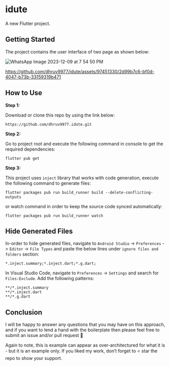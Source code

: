 # idute

A new Flutter project.

## Getting Started

The project contains the user interface of two page as shown below: 

![WhatsApp Image 2023-12-09 at 7 54 50 PM](https://github.com/dhruv9977/idute/assets/97451330/f1ea14d3-3219-4f96-b2e4-ef74fab8f0db)

https://github.com/dhruv9977/idute/assets/97451330/2d99b7c6-bf0d-4047-b73b-33159319b471



## How to Use 

**Step 1:**

Download or clone this repo by using the link below:

```
https://github.com/dhruv9977.idute.git
```

**Step 2:**

Go to project root and execute the following command in console to get the required dependencies: 

```
flutter pub get 
```

**Step 3:**

This project uses `inject` library that works with code generation, execute the following command to generate files:

```
flutter packages pub run build_runner build --delete-conflicting-outputs
```

or watch command in order to keep the source code synced automatically:

```
flutter packages pub run build_runner watch
```

## Hide Generated Files

In-order to hide generated files, navigate to `Android Studio` -> `Preferences` -> `Editor` -> `File Types` and paste the below lines under `ignore files and folders` section:

```
*.inject.summary;*.inject.dart;*.g.dart;
```

In Visual Studio Code, navigate to `Preferences` -> `Settings` and search for `Files:Exclude`. Add the following patterns:
```
**/*.inject.summary
**/*.inject.dart
**/*.g.dart
```

## Conclusion

I will be happy to answer any questions that you may have on this approach, and if you want to lend a hand with the boilerplate then please feel free to submit an issue and/or pull request 🙂

Again to note, this is example can appear as over-architectured for what it is - but it is an example only. If you liked my work, don’t forget to ⭐ star the repo to show your support.
